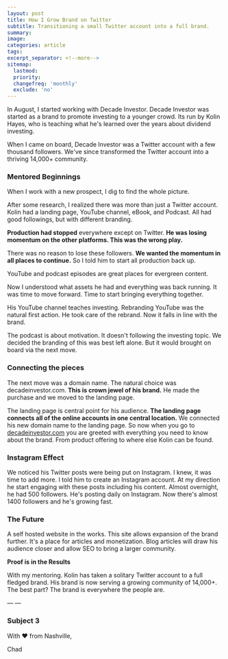 ```yaml
---
layout: post
title: How I Grow Brand on Twitter
subtitle: Transitioning a small Twitter account into a full brand.
summary: 
image:
categories: article
tags: 
excerpt_separator: <!--more-->
sitemap:
  lastmod: 
  priority: 
  changefreq: 'monthly'
  exclude: 'no'
---
```


In August, I started working with Decade Investor. Decade Investor was started as a brand to promote investing to a younger crowd. Its run by Kolin Hayes, who is teaching what he's learned over the years about dividend investing. 

When I came on board, Decade Investor was a Twitter account with a few thousand followers. We've since transformed the Twitter account into a thriving 14,000+ community.

### Mentored Beginnings

When I work with a new prospect, I dig to find the whole picture. 

After some research, I realized there was more than just a Twitter account. Kolin had a landing page, YouTube channel, eBook, and Podcast. All had good followings, but with different branding. 

**Production had stopped** everywhere except on Twitter. **He was losing momentum on the other platforms. This was the wrong play.**

There was no reason to lose these followers. **We wanted the momentum in all places to continue.** So I told him to start all production back up. 

YouTube and podcast episodes are great places for evergreen content. 

Now I understood what assets he had and everything was back running. It was time to move forward. Time to start bringing everything together. 

His YouTube channel teaches investing. Rebranding YouTube was the natural first action. He took care of the rebrand. Now it falls in line with the brand. 

The podcast is about motivation. It doesn't following the investing topic. We decided the branding of this was best left alone. But it would brought on board via the next move. 

### Connecting the pieces

The next move was a domain name. The natural choice was decadeinvestor.com. **This is crown jewel of his brand.** He made the purchase and we moved to the landing page.

The landing page is central point for his audience. **The landing page connects all of the online accounts in one central location.** We connected his new domain name to the landing page. So now when you go to [decadeinvestor.com](http://decadeinvestor.com) you are greeted with everything you need to know about the brand. From product offering to where else Kolin can be found.

### Instagram Effect

We noticed his Twitter posts were being put on Instagram. I knew, it was time to add more. I told him to create an Instagram account. At my direction he start engaging with these posts including his content. Almost overnight, he had 500 followers. He's posting daily on Instagram. Now there's almost 1400 followers and he's growing fast.

### The Future

A self hosted website in the works. This site allows expansion of the brand further. It's a place for articles and monetization. Blog articles will draw his audience closer and allow SEO to bring a larger community.

**Proof is in the Results**

With my mentoring. Kolin has taken a solitary Twitter account to a full fledged brand. His brand is now serving a growing community of 14,000+.
The best part? 
The brand is everywhere the people are.

— —

### Subject 3

With ❤ from Nashville,

Chad